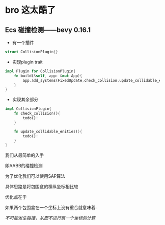 # bro 这太酷了

## Ecs 碰撞检测——bevy 0.16.1
* 有一个插件
```rust
struct CollisionPlugin{}
```
* 实现plugin trait
```rust
impl Plugin for CollisionPlugin{
    fn build(&self, app: &mut App){
        app.add_systems(FixedUpdate,check_collision,update_collidable_enities);
    }
}
```

* 实现其余部分
```rust
impl CollisionPlugin{
    fn check_collision(){
        todo()!
    }

    fn update_collidable_enities(){
        todo()!
    }
}
```


我们从最简单的入手

即AABB的碰撞检测

为了优化我们可以使用SAP算法

具体思路是将包围盒的横纵坐标相比较

优化点在于

如果两个包围盒在一个坐标上没有重合就意味着:

_不可能发生碰撞，从而不进行另一个坐标的计算_
